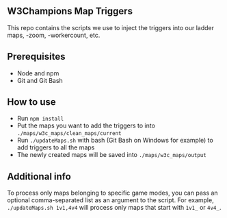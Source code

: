## W3Champions Map Triggers
This repo contains the scripts we use to inject the triggers into our ladder maps, -zoom, -workercount, etc.

## Prerequisites
* Node and npm
* Git and Git Bash

## How to use
* Run `npm install`
* Put the maps you want to add the triggers to into `./maps/w3c_maps/clean_maps/current`
* Run `./updateMaps.sh` with bash (Git Bash on Windows for example) to add triggers to all the maps
* The newly created maps will be saved into `./maps/w3c_maps/output`

## Additional info
To process only maps belonging to specific game modes, you can pass an optional comma-separated list as an argument to the script.
For example, `./updateMaps.sh 1v1,4v4` will process only maps that start with `1v1_` or `4v4_`.
